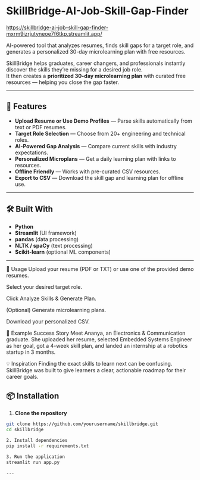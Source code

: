 # SkillBridge-AI-Job-Skill-Gap-Finder
https://skillbridge-ai-job-skill-gap-finder-mxrm9izrjutyneoe7f6tkp.streamlit.app/


AI-powered tool that analyzes resumes, finds skill gaps for a target role, and generates a personalized 30-day microlearning plan with free resources.


SkillBridge helps graduates, career changers, and professionals instantly discover the skills they’re missing for a desired job role.  
It then creates a **prioritized 30-day microlearning plan** with curated free resources — helping you close the gap faster.

---

## 🚀 Features
- **Upload Resume or Use Demo Profiles** — Parse skills automatically from text or PDF resumes.
- **Target Role Selection** — Choose from 20+ engineering and technical roles.
- **AI-Powered Gap Analysis** — Compare current skills with industry expectations.
- **Personalized Microplans** — Get a daily learning plan with links to resources.
- **Offline Friendly** — Works with pre-curated CSV resources.
- **Export to CSV** — Download the skill gap and learning plan for offline use.

---

## 🛠️ Built With
- **Python**
- **Streamlit** (UI framework)
- **pandas** (data processing)
- **NLTK / spaCy** (text processing)
- **Scikit-learn** (optional ML components)

---

📖 Usage
Upload your resume (PDF or TXT) or use one of the provided demo resumes.

Select your desired target role.

Click Analyze Skills & Generate Plan.

(Optional) Generate microlearning plans.

Download your personalized CSV.

🌟 Example Success Story
Meet Ananya, an Electronics & Communication graduate.
She uploaded her resume, selected Embedded Systems Engineer as her goal, got a 4-week skill plan,
and landed an internship at a robotics startup in 3 months.

💡 Inspiration
Finding the exact skills to learn next can be confusing. SkillBridge was built to give learners a clear, actionable roadmap for their career goals.

## 📦 Installation

1. **Clone the repository**
```bash
git clone https://github.com/yourusername/skillbridge.git
cd skillbridge

2. Install dependencies
pip install -r requirements.txt

3. Run the application
streamlit run app.py

---
